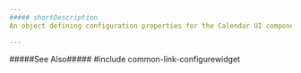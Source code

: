 ```yaml
---
##### shortDescription
An object defining configuration properties for the Calendar UI component.

---
```

#####See Also#####
#include common-link-configurewidget